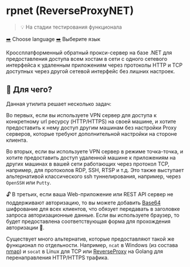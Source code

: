 # rpnet (ReverseProxyNET)

> 💡 На стадии тестирования функционала

[➡️](https://github.com/Lifailon/ReverseProxyNET/blob/rsa/README.md) Choose language [➡️‍](https://github.com/Lifailon/ReverseProxyNET/blob/rsa/README_RU.md) Выберите язык

Кроссплатформенный обратный прокси-сервер на базе .NET для предоставления доступа всем хостам в сети с одного сетевого интерфейса к удаленным приложениям через протоколы HTTP и TCP доступных через другой сетевой интерфейс без лишних настроек.

## 💁 Для чего?

Данная утилита решает несколько задач:

Во первых, если вы используете VPN сервер для доступа к конкретному url ресурсу (HTTP/HTTPS) на своей машине, и хотите предоставить к нему доступ другим машинам без настройки Proxy серверов, которые требуют дополнительной настройки на стороне клиента.

Во вторых, если вы используете VPN сервер в режиме точка-точка, и хотите предоставить доступ удаленной машине к приложениям на других машинах в вашей сети работающих через протокол TCP, например, для протоколов RDP, SSH, RTSP и т.д. Это также выступает альтернативой классического ssh туннелирования, например, через `OpenSSH` или `Putty`.

🔓 В третьих, если ваша Web-приложение или REST API сервер не поддерживают авторизацию, то вы можете добавить [Base64](https://en.wikipedia.org/wiki/Base64) шифрование для всех клиентов, что обязует передавать в заголовке запроса авторизационные данные. Если вы используете браузер, то будет предоставлена соответствующая форма для прохождения авторизации 🔑.

Существует много альтернатив, которые предоставляют такой же функционал по отдельности. Например, `ncat` в Windows (из состава [nmap](https://github.com/nmap/nmap)) и `socat` в Linux для TCP или [ReverseProxy](https://github.com/ilanyu/ReverseProxy) на Golang для перенаправления HTTP/HTTPS трафика.

<!-- ## 🚀 Установка

## 📌 Использование

```PowerShell

```

## 📑 Журнал
-->